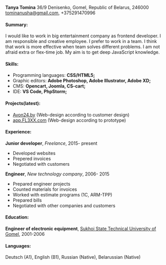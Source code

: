 **Tanya Tomina**
36/9 Denisenko, Gomel, Republic of Belarus, 246000
    tominanusha@gmail.com, +375291470996
#### Summary:
   I would like to work in big entertainment company as frontend developer. I am responsible and creative employee. I prefer to work in a team. I think that work is more effective when team solves different problems. I am not afraid extra or flex-time job. My aim is to get deep JavaScript knowledge.

#### Skills:
* Programming languages: **CSS/HTML5;**
* Graphic editors: **Adobe Photoshop, Adobe Illustrator, Adobe XD;**
* CMS: **Opencart, Joomla, CS-cart;**
* IDE: **VS Code, PhpStorm;**

#### Projects(latest):
* [Avon24.by](https://avon24.by) (Web-design according to customer design)
* [app.FL3XX.com](https://app.FL3XX.com) (Web-design according to prototype)

#### Experience: 
**Junior developer**, *Freelance*, 2015- present
* Developed websites
* Prepered invoices
* Negotiated with customers

**Engineer**, *New technology company*, 2006- 2015
* Prepared engineer projects
* Counted materials for invoices
* Worked with estimate programs (1C, ARM-TPP)
* Prepared bills
* Negotiated with other companies and customers
 
#### Education: 
**Engineer of electronic equipment**, [Sukhoi State Technical University of Gomel](https://en.gstu.by/), 2001-2006

#### Languages: 
Deutsch (A1), English (B1), Russian (Native), Belarussian (Native)


